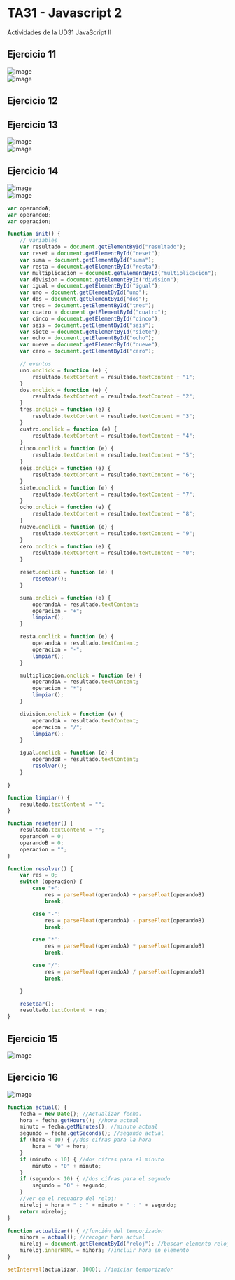 # TA31 - Javascript 2
Actividades de la UD31 JavaScript II

## Ejercicio 11
![image](https://user-images.githubusercontent.com/68342939/172027162-9bae7675-0343-4fbe-9d6b-72291c7f13d1.png)
<br>
![image](https://user-images.githubusercontent.com/68342939/172027177-43dd2f0b-3e9a-41f8-a3ca-374affc33c55.png)

## Ejercicio 12

## Ejercicio 13
![image](https://user-images.githubusercontent.com/68342939/172027312-d90dd5d0-8dbd-4844-b4d0-3f33443a3160.png)
<br>
![image](https://user-images.githubusercontent.com/68342939/172027211-6c3db6a3-9b24-4bc1-bf23-e517af8423ff.png)

## Ejercicio 14
![image](https://user-images.githubusercontent.com/68342939/172027249-8cc29665-5910-448c-bdc9-1fc77b122556.png)
<br>
![image](https://user-images.githubusercontent.com/68342939/172027264-d3e2eb91-a017-41e5-a868-73ad22e86f4f.png)
<br>
```js script
var operandoA;
var operandoB;
var operacion;

function init() {
    // variables
    var resultado = document.getElementById("resultado");
    var reset = document.getElementById("reset");
    var suma = document.getElementById("suma");
    var resta = document.getElementById("resta");
    var multiplicacion = document.getElementById("multiplicacion");
    var division = document.getElementById("division");
    var igual = document.getElementById("igual");
    var uno = document.getElementById("uno");
    var dos = document.getElementById("dos");
    var tres = document.getElementById("tres");
    var cuatro = document.getElementById("cuatro");
    var cinco = document.getElementById("cinco");
    var seis = document.getElementById("seis");
    var siete = document.getElementById("siete");
    var ocho = document.getElementById("ocho");
    var nueve = document.getElementById("nueve");
    var cero = document.getElementById("cero");

    // eventos
    uno.onclick = function (e) {
        resultado.textContent = resultado.textContent + "1";
    }
    dos.onclick = function (e) {
        resultado.textContent = resultado.textContent + "2";
    }
    tres.onclick = function (e) {
        resultado.textContent = resultado.textContent + "3";
    }
    cuatro.onclick = function (e) {
        resultado.textContent = resultado.textContent + "4";
    }
    cinco.onclick = function (e) {
        resultado.textContent = resultado.textContent + "5";
    }
    seis.onclick = function (e) {
        resultado.textContent = resultado.textContent + "6";
    }
    siete.onclick = function (e) {
        resultado.textContent = resultado.textContent + "7";
    }
    ocho.onclick = function (e) {
        resultado.textContent = resultado.textContent + "8";
    }
    nueve.onclick = function (e) {
        resultado.textContent = resultado.textContent + "9";
    }
    cero.onclick = function (e) {
        resultado.textContent = resultado.textContent + "0";
    }

    reset.onclick = function (e) {
        resetear();
    }

    suma.onclick = function (e) {
        operandoA = resultado.textContent;
        operacion = "+";
        limpiar();
    }

    resta.onclick = function (e) {
        operandoA = resultado.textContent;
        operacion = "-";
        limpiar();
    }

    multiplicacion.onclick = function (e) {
        operandoA = resultado.textContent;
        operacion = "*";
        limpiar();
    }

    division.onclick = function (e) {
        operandoA = resultado.textContent;
        operacion = "/";
        limpiar();
    }

    igual.onclick = function (e) {
        operandoB = resultado.textContent;
        resolver();
    }

}

function limpiar() {
    resultado.textContent = "";
}

function resetear() {
    resultado.textContent = "";
    operandoA = 0;
    operandoB = 0;
    operacion = "";
}

function resolver() {
    var res = 0;
    switch (operacion) {
        case "+":
            res = parseFloat(operandoA) + parseFloat(operandoB)
            break;

        case "-":
            res = parseFloat(operandoA) - parseFloat(operandoB)
            break;

        case "*":
            res = parseFloat(operandoA) * parseFloat(operandoB)
            break;

        case "/":
            res = parseFloat(operandoA) / parseFloat(operandoB)
            break;

    }

    resetear();
    resultado.textContent = res;
}
```
## Ejercicio 15
![image](https://user-images.githubusercontent.com/68342939/172027368-09fac8ca-4415-4ab8-a1a4-fc12ec021d74.png)

## Ejercicio 16
![image](https://user-images.githubusercontent.com/68342939/172027395-470a4d39-f696-4220-a464-467461f979ea.png)
```js script
function actual() {
    fecha = new Date(); //Actualizar fecha.
    hora = fecha.getHours(); //hora actual
    minuto = fecha.getMinutes(); //minuto actual
    segundo = fecha.getSeconds(); //segundo actual
    if (hora < 10) { //dos cifras para la hora
        hora = "0" + hora;
    }
    if (minuto < 10) { //dos cifras para el minuto
        minuto = "0" + minuto;
    }
    if (segundo < 10) { //dos cifras para el segundo
        segundo = "0" + segundo;
    }
    //ver en el recuadro del reloj:
    mireloj = hora + " : " + minuto + " : " + segundo;
    return mireloj;
}

function actualizar() { //función del temporizador
    mihora = actual(); //recoger hora actual
    mireloj = document.getElementById("reloj"); //buscar elemento reloj
    mireloj.innerHTML = mihora; //incluir hora en elemento
}

setInterval(actualizar, 1000); //iniciar temporizador
```

